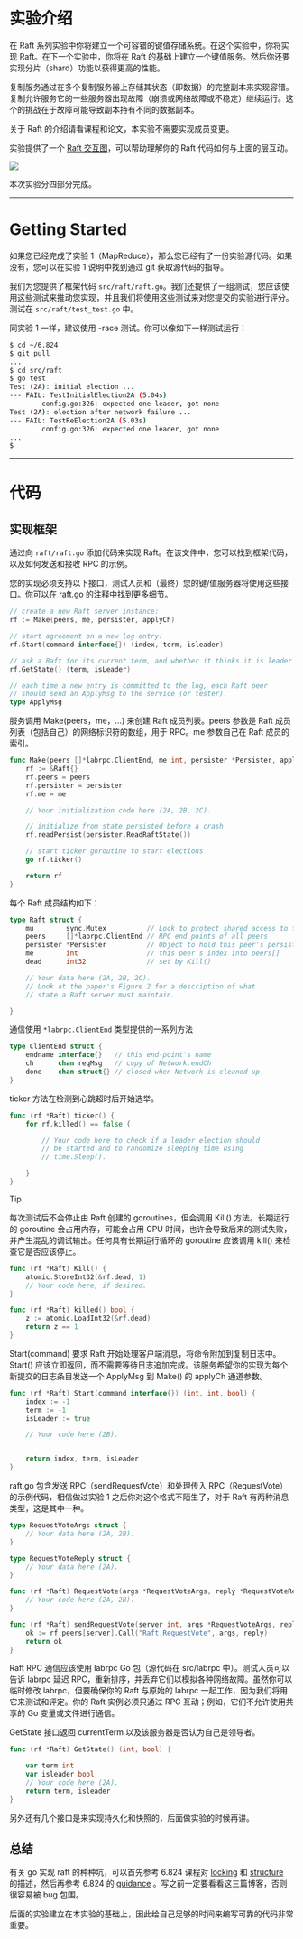 # 实验介绍

在 Raft 系列实验中你将建立一个可容错的键值存储系统。在这个实验中，你将实现 Raft。在下一个实验中，你将在 Raft 的基础上建立一个键值服务。然后你还要实现分片（shard）功能以获得更高的性能。

复制服务通过在多个复制服务器上存储其状态（即数据）的完整副本来实现容错。复制允许服务它的一些服务器出现故障（崩溃或网络故障或不稳定）继续运行。这个的挑战在于故障可能导致副本持有不同的数据副本。

关于 Raft 的介绍请看课程和论文，本实验不需要实现成员变更。

实验提供了一个 [Raft 交互图](https://pdos.csail.mit.edu/6.824/notes/raft_diagram.pdf)，可以帮助理解你的 Raft 代码如何与上面的层互动。

![](Lab02-Raft/image-20220513203058607.png)

本次实验分四部分完成。





---

# Getting Started

如果您已经完成了实验 1（MapReduce），那么您已经有了一份实验源代码。如果没有，您可以在实验 1 说明中找到通过 git 获取源代码的指导。

我们为您提供了框架代码 `src/raft/raft.go`。我们还提供了一组测试，您应该使用这些测试来推动您实现，并且我们将使用这些测试来对您提交的实验进行评分。测试在 `src/raft/test_test.go` 中。

同实验 1 一样，建议使用 -race 测试。你可以像如下一样测试运行：

```bash
$ cd ~/6.824
$ git pull
...
$ cd src/raft
$ go test
Test (2A): initial election ...
--- FAIL: TestInitialElection2A (5.04s)
        config.go:326: expected one leader, got none
Test (2A): election after network failure ...
--- FAIL: TestReElection2A (5.03s)
        config.go:326: expected one leader, got none
...
$
```







---

# 代码

## 实现框架

通过向 `raft/raft.go` 添加代码来实现 Raft。在该文件中，您可以找到框架代码，以及如何发送和接收 RPC 的示例。

您的实现必须支持以下接口，测试人员和（最终）您的键/值服务器将使用这些接口。你可以在 raft.go 的注释中找到更多细节。

```go
// create a new Raft server instance:
rf := Make(peers, me, persister, applyCh)

// start agreement on a new log entry:
rf.Start(command interface{}) (index, term, isleader)

// ask a Raft for its current term, and whether it thinks it is leader
rf.GetState() (term, isLeader)

// each time a new entry is committed to the log, each Raft peer
// should send an ApplyMsg to the service (or tester).
type ApplyMsg
```

服务调用 Make(peers，me，…) 来创建 Raft 成员列表。peers 参数是 Raft 成员列表（包括自己）的网络标识符的数组，用于 RPC。me 参数自己在 Raft 成员的索引。

```go
func Make(peers []*labrpc.ClientEnd, me int, persister *Persister, applyCh chan ApplyMsg) *Raft {
	rf := &Raft{}
	rf.peers = peers
	rf.persister = persister
	rf.me = me

	// Your initialization code here (2A, 2B, 2C).

	// initialize from state persisted before a crash
	rf.readPersist(persister.ReadRaftState())

	// start ticker goroutine to start elections
	go rf.ticker()

	return rf
}
```

每个 Raft 成员结构如下：

```go
type Raft struct {
	mu        sync.Mutex          // Lock to protect shared access to this peer's state
	peers     []*labrpc.ClientEnd // RPC end points of all peers
	persister *Persister          // Object to hold this peer's persisted state
	me        int                 // this peer's index into peers[]
	dead      int32               // set by Kill()

	// Your data here (2A, 2B, 2C).
	// Look at the paper's Figure 2 for a description of what
	// state a Raft server must maintain.

}
```

通信使用 `*labrpc.ClientEnd` 类型提供的一系列方法

```go
type ClientEnd struct {
	endname interface{}   // this end-point's name
	ch      chan reqMsg   // copy of Network.endCh
	done    chan struct{} // closed when Network is cleaned up
}
```

ticker 方法在检测到心跳超时后开始选举。

```go
func (rf *Raft) ticker() {
	for rf.killed() == false {

		// Your code here to check if a leader election should
		// be started and to randomize sleeping time using
		// time.Sleep().

	}
}
```

>[!TIP]
>
>每次测试后不会停止由 Raft 创建的 goroutines，但会调用 Kill() 方法。长期运行的 goroutine 会占用内存，可能会占用 CPU 时间，也许会导致后来的测试失败，并产生混乱的调试输出。任何具有长期运行循环的 goroutine 应该调用 kill() 来检查它是否应该停止。

```go
func (rf *Raft) Kill() {
	atomic.StoreInt32(&rf.dead, 1)
	// Your code here, if desired.
}

func (rf *Raft) killed() bool {
	z := atomic.LoadInt32(&rf.dead)
	return z == 1
}
```

Start(command) 要求 Raft 开始处理客户端消息，将命令附加到复制日志中。Start() 应该立即返回，而不需要等待日志追加完成。该服务希望你的实现为每个新提交的日志条目发送一个 ApplyMsg 到 Make() 的 applyCh 通道参数。

```go
func (rf *Raft) Start(command interface{}) (int, int, bool) {
	index := -1
	term := -1
	isLeader := true

	// Your code here (2B).


	return index, term, isLeader
}
```

raft.go 包含发送 RPC（sendRequestVote）和处理传入 RPC（RequestVote）的示例代码，相信做过实验 1 之后你对这个格式不陌生了，对于 Raft 有两种消息类型，这是其中一种。

```go
type RequestVoteArgs struct {
	// Your data here (2A, 2B).
}

type RequestVoteReply struct {
	// Your data here (2A).
}

func (rf *Raft) RequestVote(args *RequestVoteArgs, reply *RequestVoteReply) {
	// Your code here (2A, 2B).
}

func (rf *Raft) sendRequestVote(server int, args *RequestVoteArgs, reply *RequestVoteReply) bool {
	ok := rf.peers[server].Call("Raft.RequestVote", args, reply)
	return ok
}
```

Raft RPC 通信应该使用 labrpc Go 包（源代码在 src/labrpc 中）。测试人员可以告诉 labrpc 延迟 RPC，重新排序，并丢弃它们以模拟各种网络故障。虽然你可以临时修改 labrpc，但要确保你的 Raft 与原始的 labrpc 一起工作，因为我们将用它来测试和评定。你的 Raft 实例必须只通过 RPC 互动；例如，它们不允许使用共享的 Go 变量或文件进行通信。

GetState 接口返回 currentTerm 以及该服务器是否认为自己是领导者。

```go
func (rf *Raft) GetState() (int, bool) {

	var term int
	var isleader bool
	// Your code here (2A).
	return term, isleader
}
```

另外还有几个接口是来实现持久化和快照的，后面做实验的时候再讲。





## 总结

有关 go 实现 raft 的种种坑，可以首先参考 6.824 课程对 [locking](https://pdos.csail.mit.edu/6.824/labs/raft-locking.txt) 和 [structure](https://pdos.csail.mit.edu/6.824/labs/raft-structure.txt) 的描述，然后再参考 6.824 的 [guidance](https://thesquareplanet.com/blog/students-guide-to-raft/) 。写之前一定要看看这三篇博客，否则很容易被 bug 包围。

后面的实验建立在本实验的基础上，因此给自己足够的时间来编写可靠的代码非常重要。

